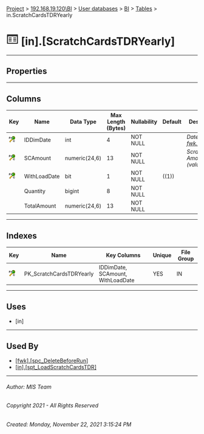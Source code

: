 #### 

[Project](../../../../index.md) > [192.168.19.120\\BI](../../../index.md) > [User databases](../../index.md) > [BI](../index.md) > [Tables](Tables.md) > in.ScratchCardsTDRYearly

# ![Tables](../../../../Images/Table32.png) [in].[ScratchCardsTDRYearly]

---

## <a name="#properties"></a>Properties



---

## <a name="#columns"></a>Columns

| Key | Name | Data Type | Max Length (Bytes) | Nullability | Default | Description |
|---|---|---|---|---|---|---|
| [![Cluster Primary Key PK_ScratchCardsTDRYearly: IDDimDate\SCAmount\WithLoadDate](../../../../Images/pkcluster.png)](#indexes) | IDDimDate | int | 4 | NOT NULL |  | _Date ID (see [fwk.DimDate](DimDate.md))_ |
| [![Cluster Primary Key PK_ScratchCardsTDRYearly: IDDimDate\SCAmount\WithLoadDate](../../../../Images/pkcluster.png)](#indexes) | SCAmount | numeric(24,6) | 13 | NOT NULL |  | _Scratch Card Amount (value)_ |
| [![Cluster Primary Key PK_ScratchCardsTDRYearly: IDDimDate\SCAmount\WithLoadDate](../../../../Images/pkcluster.png)](#indexes) | WithLoadDate | bit | 1 | NOT NULL | ((1)) |  |
|  | Quantity | bigint | 8 | NOT NULL |  |  |
|  | TotalAmount | numeric(24,6) | 13 | NOT NULL |  |  |


---

## <a name="#indexes"></a>Indexes

| Key | Name | Key Columns | Unique | File Group |
|---|---|---|---|---|
| [![Cluster Primary Key PK_ScratchCardsTDRYearly: IDDimDate\SCAmount\WithLoadDate](../../../../Images/pkcluster.png)](#indexes) | PK_ScratchCardsTDRYearly | IDDimDate, SCAmount, WithLoadDate | YES | IN |


---

## <a name="#uses"></a>Uses

* [in]


---

## <a name="#usedby"></a>Used By

* [[fwk].[spc_DeleteBeforeRun]](../Programmability/Stored_Procedures/spc_DeleteBeforeRun.md)
* [[in].[spt_LoadScratchCardsTDR]](../Programmability/Stored_Procedures/spt_LoadScratchCardsTDR.md)


---

###### Author:  MIS Team

###### Copyright 2021 - All Rights Reserved

###### Created: Monday, November 22, 2021 3:15:24 PM

